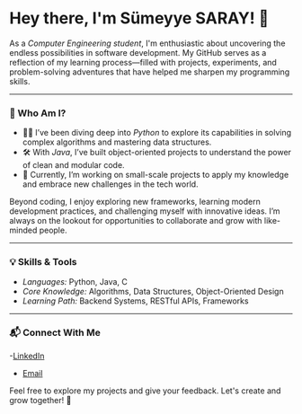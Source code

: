 # Hey there, I'm Sümeyye SARAY! 🌟

As a *Computer Engineering student*, I'm enthusiastic about uncovering the endless possibilities in software development. My GitHub serves as a reflection of my learning process—filled with projects, experiments, and problem-solving adventures that have helped me sharpen my programming skills.

---

### 🌱 Who Am I?

- 🧑‍💻 I’ve been diving deep into *Python* to explore its capabilities in solving complex algorithms and mastering data structures.
- 🛠 With *Java*, I’ve built object-oriented projects to understand the power of clean and modular code.
- 🔎 Currently, I’m working on small-scale projects to apply my knowledge and embrace new challenges in the tech world.

Beyond coding, I enjoy exploring new frameworks, learning modern development practices, and challenging myself with innovative ideas. I’m always on the lookout for opportunities to collaborate and grow with like-minded people.

---

### 💡 Skills & Tools

- *Languages:* Python, Java, C
- *Core Knowledge:* Algorithms, Data Structures, Object-Oriented Design
- *Learning Path:* Backend Systems, RESTful APIs, Frameworks

---

### 📬 Connect With Me

-[LinkedIn](https://www.linkedin.com/in/s%C3%BCmeyye-saray-3607b7296/)  
- [Email](mailto:sumeyyesaray@posta.mu.edu.tr)

Feel free to explore my projects and give your feedback. Let's create and grow together! 🚀

